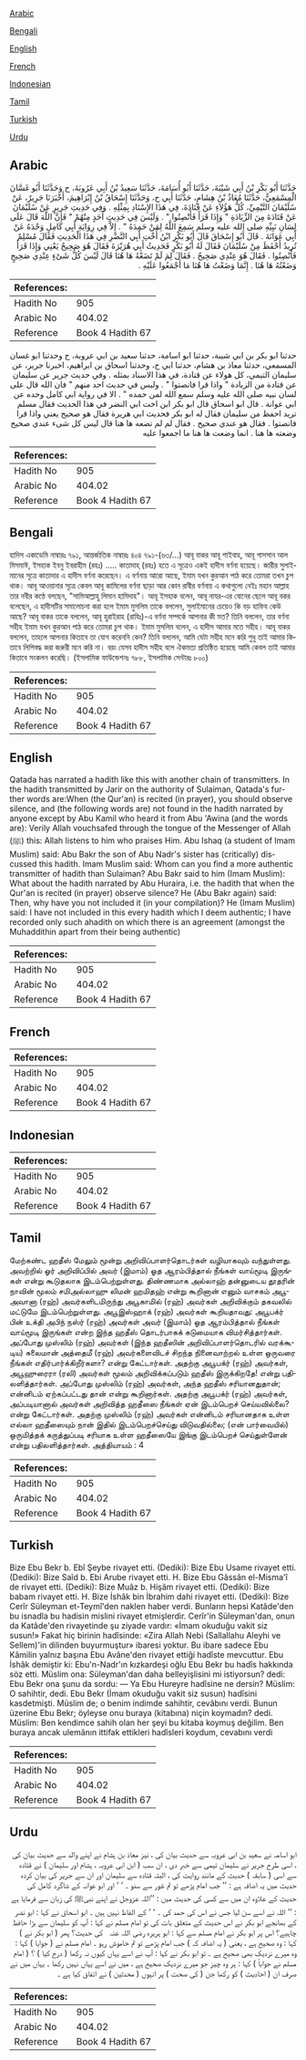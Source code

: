 [Arabic](#arabic)

[Bengali](#bengali)

[English](#english)

[French](#french)

[Indonesian](#indonesian)

[Tamil](#tamil)

[Turkish](#turkish)

[Urdu](#urdu)

## Arabic


<div dir="rtl" lang="ar" style={{fontSize:'larger',backgroundColor:'#f8f9fa',padding:20}}>
حَدَّثَنَا أَبُو بَكْرِ بْنُ أَبِي شَيْبَةَ، حَدَّثَنَا أَبُو أُسَامَةَ، حَدَّثَنَا سَعِيدُ بْنُ أَبِي عَرُوبَةَ، ح وَحَدَّثَنَا أَبُو غَسَّانَ الْمِسْمَعِيُّ، حَدَّثَنَا مُعَاذُ بْنُ هِشَامٍ، حَدَّثَنَا أَبِي ح، وَحَدَّثَنَا إِسْحَاقُ بْنُ إِبْرَاهِيمَ، أَخْبَرَنَا جَرِيرٌ، عَنْ سُلَيْمَانَ التَّيْمِيِّ، كُلُّ هَؤُلاَءِ عَنْ قَتَادَةَ، فِي هَذَا الإِسْنَادِ بِمِثْلِهِ ‏.‏ وَفِي حَدِيثِ جَرِيرٍ عَنْ سُلَيْمَانَ عَنْ قَتَادَةَ مِنَ الزِّيَادَةِ ‏"‏ وَإِذَا قَرَأَ فَأَنْصِتُوا ‏"‏ ‏.‏ وَلَيْسَ فِي حَدِيثِ أَحَدٍ مِنْهُمْ ‏"‏ فَإِنَّ اللَّهَ قَالَ عَلَى لِسَانِ نَبِيِّهِ صلى الله عليه وسلم سَمِعَ اللَّهُ لِمَنْ حَمِدَهُ ‏"‏ ‏.‏ إِلاَّ فِي رِوَايَةِ أَبِي كَامِلٍ وَحْدَهُ عَنْ أَبِي عَوَانَةَ ‏.‏ قَالَ أَبُو إِسْحَاقَ قَالَ أَبُو بَكْرِ ابْنُ أُخْتِ أَبِي النَّضْرِ فِي هَذَا الْحَدِيثِ فَقَالَ مُسْلِمٌ تُرِيدُ أَحْفَظَ مِنْ سُلَيْمَانَ فَقَالَ لَهُ أَبُو بَكْرٍ فَحَدِيثُ أَبِي هُرَيْرَةَ فَقَالَ هُوَ صَحِيحٌ يَعْنِي وَإِذَا قَرَأَ فَأَنْصِتُوا ‏.‏ فَقَالَ هُوَ عِنْدِي صَحِيحٌ ‏.‏ فَقَالَ لِمَ لَمْ تَضَعْهُ هَا هُنَا قَالَ لَيْسَ كُلُّ شَىْءٍ عِنْدِي صَحِيحٍ وَضَعْتُهُ هَا هُنَا ‏.‏ إِنَّمَا وَضَعْتُ هَا هُنَا مَا أَجْمَعُوا عَلَيْهِ ‏.‏
</div>
<div style={{backgroundColor:'#f8f9fa',padding:20, marginBottom: 10}}><table> <thead> <tr> <th>References:</th> <th></th> </tr> </thead> <tbody><tr><td>Hadith No</td><td>905</td></tr><tr><td>Arabic No</td><td>404.02</td></tr><tr><td>Reference</td><td>Book 4 Hadith 67</td></tr></tbody></table></div>


<div dir="rtl" lang="ar" style={{fontSize:'larger',backgroundColor:'#f8f9fa',padding:20}}>
حدثنا ابو بكر بن ابي شيبة، حدثنا ابو اسامة، حدثنا سعيد بن ابي عروبة، ح وحدثنا ابو غسان المسمعي، حدثنا معاذ بن هشام، حدثنا ابي ح، وحدثنا اسحاق بن ابراهيم، اخبرنا جرير، عن سليمان التيمي، كل هولاء عن قتادة، في هذا الاسناد بمثله . وفي حديث جرير عن سليمان عن قتادة من الزيادة " واذا قرا فانصتوا " . وليس في حديث احد منهم " فان الله قال على لسان نبيه صلى الله عليه وسلم سمع الله لمن حمده " . الا في رواية ابي كامل وحده عن ابي عوانة . قال ابو اسحاق قال ابو بكر ابن اخت ابي النضر في هذا الحديث فقال مسلم تريد احفظ من سليمان فقال له ابو بكر فحديث ابي هريرة فقال هو صحيح يعني واذا قرا فانصتوا . فقال هو عندي صحيح . فقال لم لم تضعه ها هنا قال ليس كل شىء عندي صحيح وضعته ها هنا . انما وضعت ها هنا ما اجمعوا عليه
</div>
<div style={{backgroundColor:'#f8f9fa',padding:20, marginBottom: 10}}><table> <thead> <tr> <th>References:</th> <th></th> </tr> </thead> <tbody><tr><td>Hadith No</td><td>905</td></tr><tr><td>Arabic No</td><td>404.02</td></tr><tr><td>Reference</td><td>Book 4 Hadith 67</td></tr></tbody></table></div>

## Bengali


<div dir="ltr" lang="bn" style={{fontSize:'larger',backgroundColor:'#f8f9fa',padding:20}}>
হাদিস একাডেমি নাম্বারঃ ৭৯১, আন্তর্জাতিক নাম্বারঃ ৪০৪ ৭৯১-(৬৩/...) আবূ বাকর আবূ শাইবাহ, আবূ গাসসান আল মিসমাঈ, ইসহাক ইবনু ইবরাহীম (রহঃ) ….. কাতাদাহ্ (রহঃ) হতে এ সূত্রেও একই হাদীস বর্ণনা হয়েছে। জারীর সুলাইমানের সূত্রে কাতাদার এ হাদীস বর্ণনা করেছেন। এ বর্ণনায় আরো আছে, ইমাম যখন কুরআন পাঠ করে তোমরা তখন চুপ থাক। আবূ আওয়ানার সূত্রে কেবল আবূ কামিলের বর্ণনা ছাড়া আর কোন রাবীর বর্ণনায় এ কথাগুলো নেইঃ মহান আল্লাহ তার নবীর কণ্ঠে বলছেন, "সামিআল্লাহু লিমান হামিদাহ"। আবূ ইসহাক বলেন, আবূ নাযর-এর বোনের ছেলে আবূ বকর বলেছেন, এ হাদীসটির সমালোচনা করা হলে ইমাম মুসলিম তাকে বললেন, সুলাইমানের চেয়েও কি বড় হাফিয কেউ আছে? আবূ বাকর তাকে বললেন, আবূ হুরাইরাহ (রাযিঃ)-এ বর্ণনা সম্পর্কে আপনার কী মত? তিনি বললেন, তার বর্ণনা সহীহ ইমাম যখন কুরআন পাঠ করে তোমরা চুপ থাক। ইমাম মুসলিম বলেন, এ হাদীস আমার মতে সহীহ। আবূ বাকর বললেন, তাহলে আপনার কিতাবে তা যোগ করেননি কেন? তিনি বললেন, আমি যেটা সহীহ মনে করি শুধু তাই আমার কিতাবে লিপিবদ্ধ করা জরুরী মনে করি না। বরং যেসব হাদীস সহীহ বলে ঐকমত্য প্রতিষ্ঠিত হয়েছে আমি কেবল তাই আমার কিতাবে সংকলন করেছি। (ইসলামিক ফাউন্ডেশনঃ ৭৮৮, ইসলামিক সেন্টারঃ ৮০০)
</div>
<div style={{backgroundColor:'#f8f9fa',padding:20, marginBottom: 10}}><table> <thead> <tr> <th>References:</th> <th></th> </tr> </thead> <tbody><tr><td>Hadith No</td><td>905</td></tr><tr><td>Arabic No</td><td>404.02</td></tr><tr><td>Reference</td><td>Book 4 Hadith 67</td></tr></tbody></table></div>

## English


<div dir="ltr" lang="en" style={{fontSize:'larger',backgroundColor:'#f8f9fa',padding:20}}>
Qatada has narrated a hadith like this with another chain of transmitters. In the hadith transmitted by Jarir on the authority of Sulaiman, Qatada's further words are:When (the Qur'an) is recited (in prayer), you should observe silence, and (the following words are) not found in the hadith narrated by anyone except by Abu Kamil who heard it from Abu 'Awina (and the words are): Verily Allah vouchsafed through the tongue of the Messenger of Allah (ﷺ) this: Allah listens to him who praises Him. Abu Ishaq (a student of Imam Muslim) said: Abu Bakr the son of Abu Nadr's sister has (critically) discussed this hadith. Imam Muslim said: Whom can you find a more authentic transmitter of hadith than Sulaiman? Abu Bakr said to him (Imam Muslim): What about the hadith narrated by Abu Huraira, i.e. the hadith that when the Qur'an is recited (in prayer) observe silence? He (Abu Bakr again) said: Then, why have you not included it (in your compilation)? He (Imam Muslim) said: I have not included in this every hadith which I deem authentic; I have recorded only such ahadith on which there is an agreement (amongst the Muhaddithin apart from their being authentic)
</div>
<div style={{backgroundColor:'#f8f9fa',padding:20, marginBottom: 10}}><table> <thead> <tr> <th>References:</th> <th></th> </tr> </thead> <tbody><tr><td>Hadith No</td><td>905</td></tr><tr><td>Arabic No</td><td>404.02</td></tr><tr><td>Reference</td><td>Book 4 Hadith 67</td></tr></tbody></table></div>

## French


<div dir="ltr" lang="fr" style={{fontSize:'larger',backgroundColor:'#f8f9fa',padding:20}}>

</div>
<div style={{backgroundColor:'#f8f9fa',padding:20, marginBottom: 10}}><table> <thead> <tr> <th>References:</th> <th></th> </tr> </thead> <tbody><tr><td>Hadith No</td><td>905</td></tr><tr><td>Arabic No</td><td>404.02</td></tr><tr><td>Reference</td><td>Book 4 Hadith 67</td></tr></tbody></table></div>

## Indonesian


<div dir="ltr" lang="id" style={{fontSize:'larger',backgroundColor:'#f8f9fa',padding:20}}>

</div>
<div style={{backgroundColor:'#f8f9fa',padding:20, marginBottom: 10}}><table> <thead> <tr> <th>References:</th> <th></th> </tr> </thead> <tbody><tr><td>Hadith No</td><td>905</td></tr><tr><td>Arabic No</td><td>404.02</td></tr><tr><td>Reference</td><td>Book 4 Hadith 67</td></tr></tbody></table></div>

## Tamil


<div dir="ltr" lang="ta" style={{fontSize:'larger',backgroundColor:'#f8f9fa',padding:20}}>
மேற்கண்ட ஹதீஸ் மேலும் மூன்று அறிவிப்பாளர்தொடர்கள் வழியாகவும் வந்துள்ளது. அவற்றில் ஓர் அறிவிப்பில் அவர் (இமாம்) ஓத ஆரம்பித்தால் நீங்கள் வாய்மூடி இருங்கள் என்று கூடுதலாக இடம்பெற்றுள்ளது. திண்ணமாக அல்லாஹ் தன்னுடைய தூதரின் நாவின் மூலம் சமிஅல்லாஹு லிமன் ஹமிதஹ் என்று கூறினான் எனும் வாசகம் அபூஅவானா (ரஹ்) அவர்களிடமிருந்து அபூகாமில் (ரஹ்) அவர்கள் அறிவிக்கும் தகவலில் மட்டுமே இடம்பெற்றுள்ளது. அபூஇஸ்ஹாக் (ரஹ்) அவர்கள் கூறியதாவது: அபூபக்ர் பின் உக்தி அபிந் நஸ்ர் (ரஹ்) அவர்கள் அவர் (இமாம்) ஓத ஆரம்பித்தால் நீங்கள் வாய்மூடி இருங்கள் என்ற இந்த ஹதீஸ் தொடர்பாகக் கடுமையாக விமர்சித்தார்கள். அப்போது முஸ்லிம் (ரஹ்) அவர்கள் (இந்த ஹதீஸின் அறிவிப்பாளர்தொடரில் வரக்கூடிய) சுலைமான் அத்தைமீ (ரஹ்) அவர்களைவிடச் சிறந்த நினைவாற்றல் உள்ள ஒருவரை நீங்கள் எதிர்பார்க்கிறீர்களா? என்று கேட்டார்கள். அதற்கு அபூபக்ர் (ரஹ்) அவர்கள், அபூஹுரைரா (ரலி) அவர்கள் மூலம் அறிவிக்கப்படும் ஹதீஸ் இருக்கிறதே! என்று பதிலளித்தார்கள். அப்போது முஸ்லிம் (ரஹ்) அவர்கள், அந்த ஹதீஸ் சரியானதுதான்; என்னிடம் ஏற்கப்பட்டது தான் என்று கூறினார்கள். அதற்கு அபூபக்ர் (ரஹ்) அவர்கள், அப்படியானால் அவர்கள் அறிவித்த ஹதீஸை நீங்கள் ஏன் இடம்பெறச் செய்யவில்லை? என்று கேட்டார்கள். அதற்கு முஸ்லிம் (ரஹ்) அவர்கள் என்னிடம் சரியானதாக உள்ள எல்லா ஹதீஸையும் நான் இதில் இடம்பெறச்செய்து விடுவதில்லை; (என் பார்வையில்) ஒருமித்தக் கருத்துப்படி சரியாக உள்ள ஹதீஸையே இங்கு இடம்பெறச் செய்துள்ளேன் என்று பதிலளித்தார்கள். அத்தியாயம் : 4
</div>
<div style={{backgroundColor:'#f8f9fa',padding:20, marginBottom: 10}}><table> <thead> <tr> <th>References:</th> <th></th> </tr> </thead> <tbody><tr><td>Hadith No</td><td>905</td></tr><tr><td>Arabic No</td><td>404.02</td></tr><tr><td>Reference</td><td>Book 4 Hadith 67</td></tr></tbody></table></div>

## Turkish


<div dir="ltr" lang="tr" style={{fontSize:'larger',backgroundColor:'#f8f9fa',padding:20}}>
Bize Ebu Bekr b. Ebî Şeybe rivayet etti. (Dediki): Bize Ebu Usame rivayet etti. (Dediki): Bize Saîd b. Ebi Arube rivayet etti. H. Bize Ebu Gâssân el-Misma'î de rivayet etti. (Dediki): Bize Muâz b. Hişâm rivayet etti. (Dediki): Bize babam rivayet etti. H. Bize İshâk bin İbrahim dahi rivayet etti. (Dediki): Bize Cerîr Süleyman et-Teymî'den naklen haber verdi. Bunların hepsi Katâde'den bu isnadla bu hadisin mislini rivayet etmişlerdir. Cerîr'in Süleyman'dan, onun da Katâde'den rivayetinde şu ziyade vardır: «İmam okuduğu vakit siz susun!» Fakat hiç birinin hadîsinde: «Zira Allah Nebi (Sallallahu Aleyhi ve Sellem)'in dilinden buyurmuştur» ibaresi yoktur. Bu ibare sadece Ebu Kâmilin yalnız başına Ebu Avâne'den rivayet ettiği hadîste mevcuttur. Ebu İshâk demiştir ki: Ebu'n-Nadr'ın kızkardeşi oğlu Ebu Bekr bu hadîs hakkında söz etti. Müslim ona: Süleyman'dan daha belleyişlisini mi istiyorsun? dedi: Ebu Bekr ona şunu da sordu: — Ya Ebu Hureyre hadîsine ne dersin? Müslim: O sahihtir, dedi. Ebu Bekr (İmam okuduğu vakit siz susun) hadîsini kasdetmişti. Müslim de; o benim indimde sahihtir, cevâbını verdi. Bunun üzerine Ebu Bekr; öyleyse onu buraya (kitabına) niçin koymadın? dedi. Müslim: Ben kendimce sahih olan her şeyi bu kitaba koymuş değilim. Ben buraya ancak ulemânın ittifak ettikleri hadîsleri koydum, cevabını verdi
</div>
<div style={{backgroundColor:'#f8f9fa',padding:20, marginBottom: 10}}><table> <thead> <tr> <th>References:</th> <th></th> </tr> </thead> <tbody><tr><td>Hadith No</td><td>905</td></tr><tr><td>Arabic No</td><td>404.02</td></tr><tr><td>Reference</td><td>Book 4 Hadith 67</td></tr></tbody></table></div>

## Urdu


<div dir="rtl" lang="ur" style={{fontSize:'larger',backgroundColor:'#f8f9fa',padding:20}}>
ابو اسامہ نے سعید بن ابی عروبہ سے حدیث بیان کی ، نیز معاذ بن ہشام نے اپنے والد سے حدیث بیان کی ، اسی طرح جریر نے سلیمان تیمی سے خبر دی ، ان سب ( ابن ابی عروبہ ، ہشام اور سلیمان ) نے قتادہ سے اسی ( سابقہ ) حدیث کے مانند روایت کی ، البتہ قتادہ سے سلیمان اور ان سے جریر کی بیان کردہ حدیث میں یہ اضافہ ہے : ’’ جب امام پڑھے تو تم غور سے سنو ۔ ‘ ‘ اور ابو عوانہ کے شاگرد کامل کی حدیث کے علاوہ ان میں سے کسی کی حدیث میں : ’’اللہ عزوجل نے اپنے نبیﷺ کی زبان سے فرمایا ہے : ’’ اللہ نے اسے سن لیا جس نے اس کی حمد کی ۔ ‘ ‘ کے الفاظ نہیں ہیں ۔ ابو اسحاق نے کہا : ابو نضر کے بھانجے ابو بکر نے اس حدیث کے متعلق بات کی تو امام مسلم نے کہا : آپ کو سلیمان سے بڑا حافظ چاہیے؟ اس پر ابو بکر نے امام مسلم سے کہا : ابو ہریرہ ‌رضی ‌اللہ ‌عنہ ‌ ‌ کی حدیث؟ پھر ( ابو بکر نے ) کہا : وہ صحیح ہے ، یعنی ( یہ اضافہ کہ ) جب امام پڑھے تو تم خاموش رہو ۔ امام مسلم نے ( جوابا ) کہا : وہ میرے نزدیک بھی صحیح ہے ۔ تو ابو بکر نے کہا : آپ نے اسے یہاں کیوں نہ رکھا ( درج کیا ) ؟ ( امام مسلم نے جواباً ) کہا : ہر وہ چیز جو میرے نزدیک صحیح ہے ، میں نے اسے یہاں نہیں رکھا ۔ یہاں میں نے صرف ان ( احادیث ) کو رکھا جن ( کی صحت ) پر انہوں ( محدثین ) نے اتفاق کیا ہے ۔
</div>
<div style={{backgroundColor:'#f8f9fa',padding:20, marginBottom: 10}}><table> <thead> <tr> <th>References:</th> <th></th> </tr> </thead> <tbody><tr><td>Hadith No</td><td>905</td></tr><tr><td>Arabic No</td><td>404.02</td></tr><tr><td>Reference</td><td>Book 4 Hadith 67</td></tr></tbody></table></div>